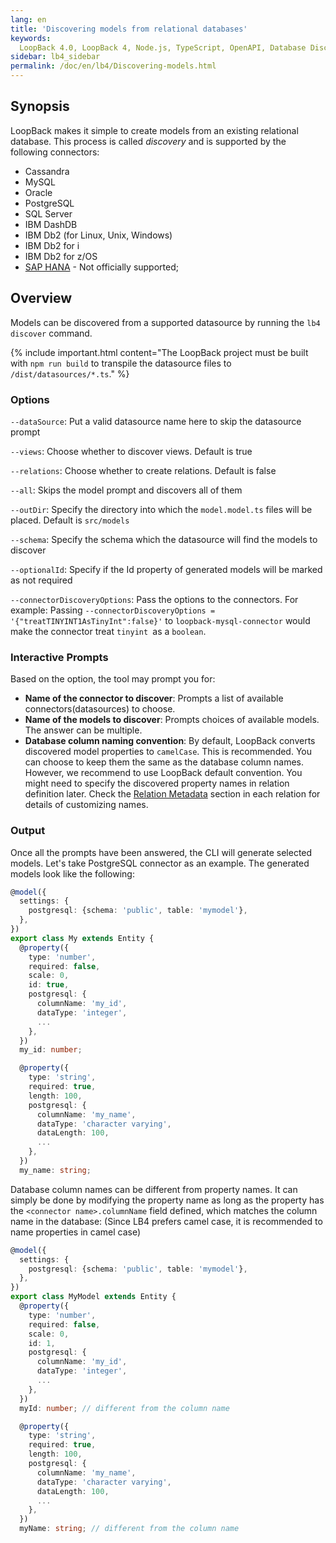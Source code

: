 ```yaml
---
lang: en
title: 'Discovering models from relational databases'
keywords:
  LoopBack 4.0, LoopBack 4, Node.js, TypeScript, OpenAPI, Database Discovery
sidebar: lb4_sidebar
permalink: /doc/en/lb4/Discovering-models.html
---
```


## Synopsis

LoopBack makes it simple to create models from an existing relational database.
This process is called _discovery_ and is supported by the following connectors:

- Cassandra
- MySQL
- Oracle
- PostgreSQL
- SQL Server
- IBM DashDB
- IBM Db2 (for Linux, Unix, Windows)
- IBM Db2 for i
- IBM Db2 for z/OS
- [SAP HANA](https://www.npmjs.org/package/loopback-connector-saphana) - Not
  officially supported;

## Overview

Models can be discovered from a supported datasource by running the
`lb4 discover` command.

{% include important.html content="The LoopBack project must be built with
`npm run build` to transpile the datasource files to `/dist/datasources/*.ts`."
%}

### Options

`--dataSource`: Put a valid datasource name here to skip the datasource prompt

`--views`: Choose whether to discover views. Default is true

`--relations`: Choose whether to create relations. Default is false

`--all`: Skips the model prompt and discovers all of them

`--outDir`: Specify the directory into which the `model.model.ts` files will be
placed. Default is `src/models`

`--schema`: Specify the schema which the datasource will find the models to
discover

`--optionalId`: Specify if the Id property of generated models will be marked as
not required

`--connectorDiscoveryOptions`: Pass the options to the connectors. For example:
Passing `--connectorDiscoveryOptions = '{"treatTINYINT1AsTinyInt":false}'` to
`loopback-mysql-connector` would make the connector treat `tinyint `as a
`boolean`.

### Interactive Prompts

Based on the option, the tool may prompt you for:

- **Name of the connector to discover**: Prompts a list of available
  connectors(datasources) to choose.
- **Name of the models to discover**: Prompts choices of available models. The
  answer can be multiple.
- **Database column naming convention**: By default, LoopBack converts
  discovered model properties to `camelCase`. This is recommended. You can
  choose to keep them the same as the database column names. However, we
  recommend to use LoopBack default convention. You might need to specify the
  discovered property names in relation definition later. Check the
  [Relation Metadata](HasMany-relation.md#relation-metadata) section in each
  relation for details of customizing names.

### Output

Once all the prompts have been answered, the CLI will generate selected models.
Let's take PostgreSQL connector as an example. The generated models look like
the following:

```ts
@model({
  settings: {
    postgresql: {schema: 'public', table: 'mymodel'},
  },
})
export class My extends Entity {
  @property({
    type: 'number',
    required: false,
    scale: 0,
    id: true,
    postgresql: {
      columnName: 'my_id',
      dataType: 'integer',
      ...
    },
  })
  my_id: number;

  @property({
    type: 'string',
    required: true,
    length: 100,
    postgresql: {
      columnName: 'my_name',
      dataType: 'character varying',
      dataLength: 100,
      ...
    },
  })
  my_name: string;
```

Database column names can be different from property names. It can simply be
done by modifying the property name as long as the property has the
`<connector name>.columnName` field defined, which matches the column name in
the database: (Since LB4 prefers camel case, it is recommended to name
properties in camel case)

```ts
@model({
  settings: {
    postgresql: {schema: 'public', table: 'mymodel'},
  },
})
export class MyModel extends Entity {
  @property({
    type: 'number',
    required: false,
    scale: 0,
    id: 1,
    postgresql: {
      columnName: 'my_id',
      dataType: 'integer',
      ...
    },
  })
  myId: number; // different from the column name

  @property({
    type: 'string',
    required: true,
    length: 100,
    postgresql: {
      columnName: 'my_name',
      dataType: 'character varying',
      dataLength: 100,
      ...
    },
  })
  myName: string; // different from the column name
```
